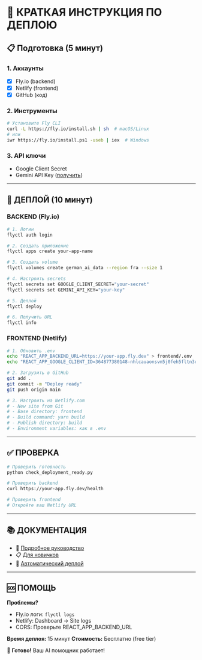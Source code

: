 # 🎯 КРАТКАЯ ИНСТРУКЦИЯ ПО ДЕПЛОЮ

## 📋 Подготовка (5 минут)

### 1. Аккаунты
- [x] Fly.io (backend)
- [x] Netlify (frontend)
- [x] GitHub (код)

### 2. Инструменты
```bash
# Установите Fly CLI
curl -L https://fly.io/install.sh | sh  # macOS/Linux
# или
iwr https://fly.io/install.ps1 -useb | iex  # Windows
```

### 3. API ключи
- Google Client Secret
- Gemini API Key ([получить](https://aistudio.google.com/apikey))

---

## 🚀 ДЕПЛОЙ (10 минут)

### BACKEND (Fly.io)

```bash
# 1. Логин
flyctl auth login

# 2. Создать приложение
flyctl apps create your-app-name

# 3. Создать volume
flyctl volumes create german_ai_data --region fra --size 1

# 4. Настроить secrets
flyctl secrets set GOOGLE_CLIENT_SECRET="your-secret"
flyctl secrets set GEMINI_API_KEY="your-key"

# 5. Деплой
flyctl deploy

# 6. Получить URL
flyctl info
```

### FRONTEND (Netlify)

```bash
# 1. Обновить .env
echo "REACT_APP_BACKEND_URL=https://your-app.fly.dev" > frontend/.env
echo "REACT_APP_GOOGLE_CLIENT_ID=364877380148-nhlcauaonsvm5j0feh5fltn3qsa6tffm.apps.googleusercontent.com" >> frontend/.env

# 2. Загрузить в GitHub
git add .
git commit -m "Deploy ready"
git push origin main

# 3. Настроить на Netlify.com
# - New site from Git
# - Base directory: frontend
# - Build command: yarn build
# - Publish directory: build
# - Environment variables: как в .env
```

---

## ✅ ПРОВЕРКА

```bash
# Проверить готовность
python check_deployment_ready.py

# Проверить backend
curl https://your-app.fly.dev/health

# Проверить frontend
# Откройте ваш Netlify URL
```

---

## 📚 ДОКУМЕНТАЦИЯ

- 📖 [Подробное руководство](DEPLOY_GUIDE_FLY_NETLIFY.md)
- 📋 [Для новичков](DEPLOY_GUIDE_BEGINNER.md)
- 🤖 [Автоматический деплой](auto_deploy.sh)

---

## 🆘 ПОМОЩЬ

**Проблемы?**
- Fly.io логи: `flyctl logs`
- Netlify: Dashboard → Site logs
- CORS: Проверьте REACT_APP_BACKEND_URL

**Время деплоя:** 15 минут
**Стоимость:** Бесплатно (free tier)

🎉 **Готово!** Ваш AI помощник работает!